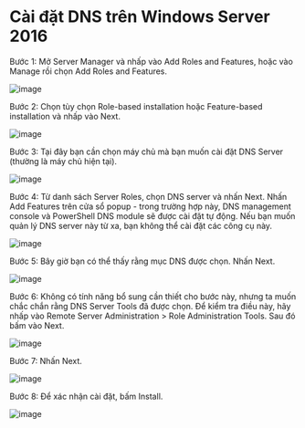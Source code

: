 # Cài đặt DNS trên Windows Server 2016

Bước 1: Mở Server Manager và nhấp vào Add Roles and Features, hoặc vào Manage rồi chọn Add Roles and Features.

![image](https://user-images.githubusercontent.com/111716161/189834895-2d3d7f8b-7277-4be7-b5c9-11a121724a76.png)

Bước 2: Chọn tùy chọn Role-based installation hoặc Feature-based installation và nhấp vào Next.

![image](https://user-images.githubusercontent.com/111716161/189835216-ef7e2960-f06d-4fc0-8e65-ded0dd1bb481.png)

Bước 3: Tại đây bạn cần chọn máy chủ mà bạn muốn cài đặt DNS Server (thường là máy chủ hiện tại).

![image](https://user-images.githubusercontent.com/111716161/189835324-3c36c480-2fa9-416c-b1a2-ea3a7e5027fc.png)

Bước 4: Từ danh sách Server Roles, chọn DNS server và nhấn Next. Nhấn Add Features trên cửa sổ popup - trong trường hợp này, DNS management console và PowerShell DNS module sẽ được cài đặt tự động. Nếu bạn muốn quản lý DNS server này từ xa, bạn không thể cài đặt các công cụ này.

![image](https://user-images.githubusercontent.com/111716161/189835573-ded1c968-576f-401a-adf9-deaa80bb56e4.png)

Bước 5: Bây giờ bạn có thể thấy rằng mục DNS được chọn. Nhấn Next.

![image](https://user-images.githubusercontent.com/111716161/189835770-ea7c744a-bf93-4ebd-ab46-282054fa1a5e.png)

Bước 6: Không có tính năng bổ sung cần thiết cho bước này, nhưng ta muốn chắc chắn rằng DNS Server Tools đã được chọn. Để kiểm tra điều này, hãy nhấp vào Remote Server Administration > Role Administration Tools. Sau đó bấm vào Next.

![image](https://user-images.githubusercontent.com/111716161/189836118-be96cc1e-5282-4b1a-a2a1-adb1272c261a.png)

Bước 7: Nhấn Next.

![image](https://user-images.githubusercontent.com/111716161/189836347-a929f02c-a96d-4fe6-8b24-718dc802566f.png)

Bước 8: Để xác nhận cài đặt, bấm Install.

![image](https://user-images.githubusercontent.com/111716161/189836415-be824976-5287-4a10-b62b-b846fc90e578.png)
